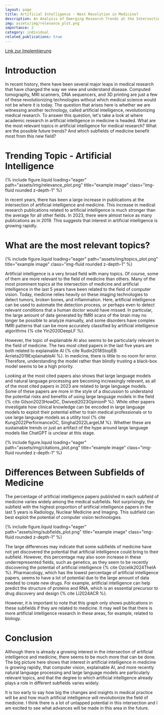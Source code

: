 ```yaml
---
layout: page
title: Artificial Intelligence - Next Revolution in Medicine?
description: An Analysis of Emerging Research Trends at the Intersection of Artificial Intelligence and Medicine.
img: assets/img/relevance_plot.png
importance: 2
category: individual
related_publications: true
---
```


[Link zur Implemtierung](https://github.com/lartmann/AI-in-Medicine-Analysis)

# Introduction

In recent history, there have been several major leaps in medical research that have changed the way we view and understand disease. Computed tomography, MRI scanners, DNA sequencers, and 3D printing are just a few of these revolutionizing technologies without which medical science would not be where it is today. The question that arises here is whether we are witnessing another technology, called artificial intelligence, revolutionizing medical research.
To answer this question, let's take a look at where academic research in artificial intelligence in medicine is headed. What are the most relevant topics in artificial intelligence for medical research? What are the possible future trends? And which subfields of medicine benefit most from this new field?

# Trending Topic - Artificial Intelligence

<div class="row">
    <div class="col-sm mt-3 mt-md-0">
        {% include figure.liquid loading="eager" path="assets/img/relevance_plot.png" title="example image" class="img-fluid rounded z-depth-1" %}
    </div>
</div>

In recent years, there has been a large increase in publications at the intersection of artificial intelligence and medicine. This increase in medical research publications related to artificial intelligence is much stronger than the average for all other fields.
In 2023, there were almost twice as many publications as in 2019. This suggests that interest in artificial intelligence is growing rapidly.

# What are the most relevant topics?

<div class="row">
    <div class="col-sm mt-3 mt-md-0">
        {% include figure.liquid loading="eager" path="assets/img/topics_plot.png" title="example image" class="img-fluid rounded z-depth-1" %}
    </div>
</div>

Artificial intelligence is a very broad field with many topics. Of course, some of them are more relevant to the field of medicine than others.
Many of the most prominent topics at the intersection of medicine and artificial intelligence in the last 5 years have been related to the field of computer vision. Today, medicine relies heavily on these imaging technologies to detect tumors, broken bones, and inflammation. Here, artificial intelligence can be used to automate the detection process, or perhaps even to detect relevant conditions that a human doctor would have missed. In particular, the large amount of data generated by fMRI scans of the brain may no longer be possible to analyze manually, and some disorders have complex fMRI patterns that can be more accurately classified by artificial intelligence algorithms {% cite Yin2020DeepLF %}.

However, the topic of explainable AI also seems to be particularly relevant in the field of medicine. The two most cited papers in the last five years are both related to explainable AI {% cite Rudin2018StopEB Arrieta2019ExplainableAI %}. In medicine, there is little to no room for error. Therefore, understanding the model rather than blindly trusting a black-box model seems to be a high priority.

Looking at the most cited papers also shows that large language models and natural language processing are becoming increasingly relevant, as all of the most cited papers in 2023 are related to large language models. Some of these papers are more in the style of a discussion to understand the potential risks and benefits of using large language models in the field {% cite Gilson2023HowDC, Dwivedi2023OpinionP %}. While other papers investigate how clinical knowledge can be encoded in large language models to exploit their potential either to train medical professionals or to use large language models as a utility tool {% cite Kung2022PerformanceOC, Singhal2022LargeLM %}. Whether these are sustainable trends or just an artifact of the hype around large language models like ChatGPT is unclear at this stage.

<div class="row">
    <div class="col-sm mt-3 mt-md-0">
        {% include figure.liquid loading="eager" path="assets/img/citations_plot.png" title="example image" class="img-fluid rounded z-depth-1" %}
    </div>
</div>

# Differences Between Subfields of Medicine

The percentage of artificial intelligence papers published in each subfield of medicine varies widely among the medical subfields. Not surprisingly, the subfield with the highest proportion of artificial intelligence papers in the last 5 years is Radiology, Nuclear Medicine and Imaging. This subfield can best exploit the potential of computer vision technologies.

<div class="row">
    <div class="col-sm mt-3 mt-md-0">
        {% include figure.liquid loading="eager" path="assets/img/subfields_plot.png" title="example image" class="img-fluid rounded z-depth-1" %}
    </div>
</div>

The large differences may indicate that some subfields of medicine have not yet discovered the potential that artificial intelligence could bring to their subfield.
However, this percentage may also soon increase in these underrepresented fields, such as genetics, as they seem to be recently discovering the potential of artificial intelligence {% cite Ozcelik2024TheIA %}.
Pharmacology, which has the lowest percentage of artificial intelligence papers, seems to have a lot of potential due to the large amount of data needed to create new drugs. For example, artificial intelligence can help predict the structure of proteins and RNA, which is an essential precursor to drug discovery and design {% cite Li2024ACR %}.

However, it is important to note that this graph only shows publications in these subfields if they are related to medicine. It may well be that there is more artificial intelligence research in these areas, for example, related to biology.

# Conclusion

Although there is already a growing interest in the intersection of artificial intelligence and medicine, there seems to be much more that can be done. The big picture here shows that interest in artificial intelligence in medicine is growing rapidly, that computer vision, explainable AI, and more recently natural language processing and large language models are particularly relevant topics, and that the degree to which artificial intelligence already plays a role in different subfields varies widely.

It is too early to say how big the changes and insights in medical practice will be and how much artificial intelligence will revolutionize the field of medicine.
I think there is a lot of untapped potential in this intersection and I am excited to see what advances will be made in this area in the future.
